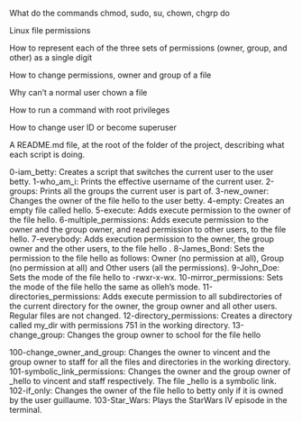 
What do the commands chmod, sudo, su, chown, chgrp do

Linux file permissions

How to represent each of the three sets of permissions (owner, group, and other) as a single digit

How to change permissions, owner and group of a file

Why can’t a normal user chown a file

How to run a command with root privileges

How to change user ID or become superuser



A README.md file, at the root of the folder of the project, describing what each script is doing.

0-iam_betty: Creates a script that switches the current user to the user betty.
1-who_am_i: Prints the effective username of the current user.
2-groups: Prints all the groups the current user is part of.
3-new_owner: Changes the owner of the file hello to the user betty.
4-empty: Creates an empty file called hello.
5-execute: Adds execute permission to the owner of the file hello.
6-multiple_permissions: Adds execute permission to the owner and the group owner, and read permission to other users, to the file hello.
7-everybody: Adds execution permission to the owner, the group owner and the other users, to the file hello .
8-James_Bond: Sets the permission to the file hello as follows: Owner (no permission at all), Group (no permission at all) and Other users (all the permissions).
9-John_Doe: Sets the mode of the file hello to -rwxr-x-wx.
10-mirror_permissions: Sets the mode of the file hello the same as olleh’s mode.
11-directories_permissions: Adds execute permission to all subdirectories of the current directory for the owner, the group owner and all other users. Regular files are not changed.
12-directory_permissions: Creates a directory called my_dir with permissions 751 in the working directory.
13-change_group: Changes the group owner to school for the file hello

100-change_owner_and_group: Changes the owner to vincent and the group owner to staff for all the files and directories in the working directory.
101-symbolic_link_permissions: Changes the owner and the group owner of _hello to vincent and staff respectively. The file _hello is a symbolic link.
102-if_only: Changes the owner of the file hello to betty only if it is owned by the user guillaume.
103-Star_Wars: Plays the StarWars IV episode in the terminal.

